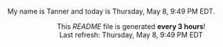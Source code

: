 My name is Tanner and today is Thursday, May 8, 9:49 PM EDT.

<p align="center">This <i>README</i> file is generated <b>every 3 hours</b>!</br>Last refresh: Thursday, May 8, 9:49 PM EDT<br /></p>
